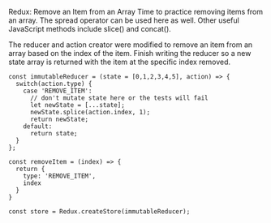 Redux: Remove an Item from an Array
Time to practice removing items from an array. The spread operator can be used here as well. Other useful JavaScript methods include slice() and concat().


The reducer and action creator were modified to remove an item from an array based on the index of the item. Finish writing the reducer so a new state array is returned with the item at the specific index removed.

```
const immutableReducer = (state = [0,1,2,3,4,5], action) => {
  switch(action.type) {
    case 'REMOVE_ITEM':
      // don't mutate state here or the tests will fail
      let newState = [...state];
      newState.splice(action.index, 1);
      return newState;
    default:
      return state;
  }
};

const removeItem = (index) => {
  return {
    type: 'REMOVE_ITEM',
    index
  }
}

const store = Redux.createStore(immutableReducer);
```